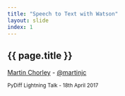 ```yaml
---
title: "Speech to Text with Watson"
layout: slide
index: 1
---
```


<section>
    <h1>{{ page.title }}</h1>
    <p>
        <a href="http://martinjc.com">Martin Chorley</a> - <a href="http://twitter.com/martinjc">@martinjc</a>
    </p>
    <p>
        <small>PyDiff Lightning Talk - 18th April 2017</small>
    </p>
</section>

<section data-background-image="media/course_site.png">

</section>
